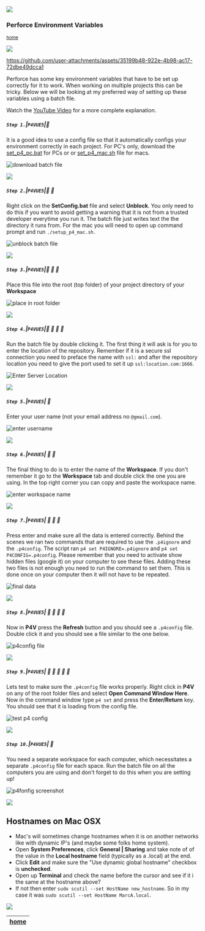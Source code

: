 ![](../images/line3.png)

### Perforce Environment Variables

<sub>[home](../README.md#user-content-p4v)</sub>

![](../images/line3.png)

https://github.com/user-attachments/assets/35199b48-922e-4b98-ac17-72dbe49dcca1

Perforce has some key environment variables that have to be set up correctly for it to work.  When working on multiple projects this can be tricky.  Below we will be looking at my preferred way of setting up these variables using a batch file.

Watch the [YouTube Video](https://youtu.be/ljbY4CH_JZE) for a more complete explanation.

##### `Step 1.`\|`P4VUE5`|:small_blue_diamond:

It is a good idea to use a config file so that it automatically configs your environment correctly in each project. For PC's only, download the [set_p4_pc.bat](../files/ue5/setup_p4_pc.bat) for PCs or or [set_p4_mac.sh](../files/ue5/setup_p4_mac.sh) file for macs.

![download batch file](images/DownloadBatchFile.png)

![](../images/line3.png)

##### `Step 2.`\|`P4VUE5`|:small_blue_diamond: :small_blue_diamond:

Right click on the **SetConfig.bat** file and select **Unblock**.  You only need to do this if you want to avoid getting a warning that it is not from a trusted developer everytime you run it.  The batch file just writes text the the directory it runs from. For the mac you will need to open up command prompt and run `./setup_p4_mac.sh`.

![unblock batch file](images/Unblock.png)

![](../images/line3.png)

##### `Step 3.`\|`P4VUE5`|:small_blue_diamond: :small_blue_diamond: :small_blue_diamond:

Place this file into the root (top folder) of your project directory of your **Workspace**

![place in root folder](images/RootFolder.png)

![](../images/line3.png)

##### `Step 4.`\|`P4VUE5`|:small_blue_diamond: :small_blue_diamond: :small_blue_diamond: :small_blue_diamond:

Run the batch file by double clicking it. The first thing it will ask is for you to enter the location of the repository.  Remember if it is a secure ssl connection you need to preface the name with `ssl:` and after the repository location you need to give the port used to set it up `ssl:location.com:1666`.

![Enter Server Location](images/ServerLocation.png)

![](../images/line3.png)

##### `Step 5.`\|`P4VUE5`| :small_orange_diamond:

Enter your user name (not your email address no `@gmail.com`). 

![enter username](images/UserName.png)

![](../images/line3.png)

##### `Step 6.`\|`P4VUE5`| :small_orange_diamond: :small_blue_diamond:

The final thing to do is to enter the name of the **Workspace**.  If you don't remember it go to the **Workspace** tab and double click the one you are using.  In the top right corner you can copy and paste the workspace name. 

![enter workspace name](images/Workspace2.png)

![](../images/line3.png)

##### `Step 7.`\|`P4VUE5`| :small_orange_diamond: :small_blue_diamond: :small_blue_diamond:

Press enter and make sure all the data is entered correctly. Behind the scenes we ran two commands that are required to use the `.p4ignore` and the `.p4config`.  The script ran `p4 set P4IGNORE=.p4ignore` and `p4 set P4CONFIG=.p4config`.  Please remember that you need to activate show hidden files (google it) on your computer to see these files. Adding these two files is not enough you need to run the command to set them.  This is done once on your computer then it will not have to be repeated.

![final data](images/FinalMessage.png)

![](../images/line3.png)

##### `Step 8.`\|`P4VUE5`| :small_orange_diamond: :small_blue_diamond: :small_blue_diamond: :small_blue_diamond:

Now in **P4V** press the **Refresh** button and you should see a `.p4config` file.  Double click it and you should see a file similar to the one below.

![p4config file](images/p4config.png)

![](../images/line3.png)

##### `Step 9.`\|`P4VUE5`| :small_orange_diamond: :small_blue_diamond: :small_blue_diamond: :small_blue_diamond: :small_blue_diamond:

Lets test to make sure the `.p4config` file works properly.  Right click in **P4V** on any of the root folder files and select **Open Command Window Here**. Now in the command window type `p4 set` and press the **Enter/Return** key. You should see that it is loading from the config file.

![test p4 config](images/TestConfig.png)

![](../images/line3.png)

##### `Step 10.`\|`P4VUE5`| :large_blue_diamond:

You need a separate workspace for each computer, which necessitates a separate `.p4config` file for each space.  Run the batch file on all the computers you are using and don't forget to do this when you are setting up!

![p4fonfig screenshot](images/p4config23.png)

![](../images/line3.png)

## Hostnames on Mac OSX
* Mac's will sometimes change hostnames when it is on another networks like with dynamic IP's (and maybe some folks home system).
* Open **System Preferences**, click **General | Sharing** and take note of of the value in the **Local hostname** field (typically as a .local) at the end.
* Click **Edit** and make sure the "Use dynamic global hostname" checkbox is **unchecked**.
* Open up **Terminal** and check the name before the cursor and see if it i the same at the hostname above?
* If not then enter `sudo scutil --set HostName new_hostname`.  So in my case it was `sudo scutil --set HostName MarcA.local`.

![](../images/line.png)

| [home](../README.md#user-content-p4v) |
|---|
